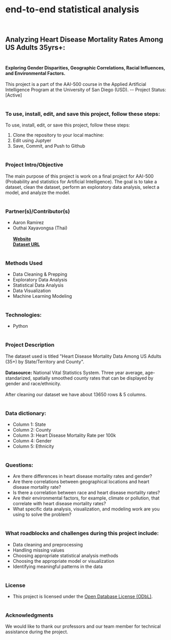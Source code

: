 # end-to-end statistical analysis<br><br>
## Analyzing Heart Disease Mortality Rates Among US Adults 35yrs+:<br><br>
**Exploring Gender Disparities, Geographic Correlations, Racial Influences, 
and Environmental Factors.**<br>
<br>
This project is a part of the AAI-500 course in the Applied Artificial Intelligence Program at the University of San Diego (USD). 
-- Project Status: [Active]<br><br>
### To use, install, edit, and save this project, follow these steps:<br>
To use, install, edit, or save this project, follow these steps:<br>
1. Clone the repository to your local machine:<br>
2. Edit using Juptyer<br>
3. Save, Commit, and Push to Github<br><br>
### Project Intro/Objective <br>
The main purpose of this project is work on a final project for AAI-500 (Probability and statistics for Artificial Intelligence). The goal is to take a dataset, clean the dataset, perform an exploratory data analysis, select a model, and analyze the model. <br><br>
### Partner(s)/Contributor(s)<br>
* Aaron Ramirez<br>
* Outhai Xayavongsa (Thai)<br><br>
**[Website](https://catalog.data.gov/dataset/heart-disease-mortality-data-among-us-adults-35-by-state-territory-and-county)<br>
[Dataset URL](https://data.cdc.gov/api/views/i2vk-mgdh/rows.csv?accessType=DOWNLOAD) <br><br>**
### Methods Used<br>
* Data Cleaning & Prepping<br>
* Exploratory Data Analysis<br>
* Statistical Data Analysis<br>
* Data Visualization<br>
* Machine Learning Modeling
<br><br>
### Technologies:<br>
* Python<br><br>
### Project Description<br>
The dataset used is titled "Heart Disease Mortality Data Among US Adults (35+) by State/Territory and County". <br><br>
**Datasource:** National Vital Statistics System. Three year average, age-standarized, spatially smoothed county rates that can be displayed by gender and race/ethnicity. <br><br>
After cleaning our dataset we have about 13650 rows & 5 columns. <br><br>
### Data dictionary:  
* Column 1: State<br>
* Column 2: County<br>
* Column 3: Heart Disease Mortality Rate per 100k<br>
* Column 4: Gender<br>
* Column 5: Ethnicity<br><br>
### Questions:<br>
* Are there differences in heart disease mortality rates and gender?<br>
* Are there correlations between geographical locations and heart disease mortality rate?<br>
* Is there a correlation between race and heart disease mortality rates?<br>
* Are their environmental factors, for example, climate or pollution, that correlate with heart disease mortality rates?<br>
* What specific data analysis, visualization, and modeling work are you using to solve the problem? <br><br>
### What roadblocks and challenges during this project include:<br>
* Data cleaning and preprocessing<br>
* Handling missing values<br>
* Choosing appropriate statistical analysis methods<br>
* Choosing the appropriate model or visualization<br>
* Identifying meaningful patterns in the data<br><br>
### License<br>
* This project is licensed under the [Open Database License (ODbL)](http://opendatacommons.org/licenses/odbl/1.0/).<br><br>
### Acknowledgments<br>
We would like to thank our professors and our team member for technical assistance during the project.
